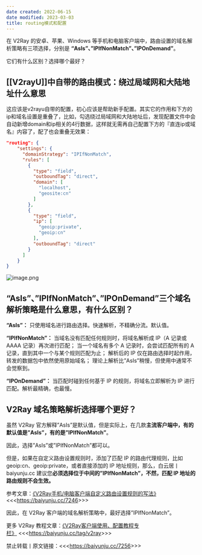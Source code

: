```yaml
---
date created: 2022-06-15
date modified: 2023-03-03
title: routing模式和配置
---
```


在 V2Ray 的安卓、苹果、Windows 等手机和电脑客户端中，路由设置的域名解析策略有三项选择，分别是 **“AsIs”、”IPIfNonMatch”、”IPOnDemand”**。

它们有什么区别？选择哪个最好？

## [[V2rayU]]中自带的路由模式：绕过局域网和大陆地址什么意思

这应该是v2rayu自带的配置，初心应该是帮助新手配置。其实它的作用和下方的ip和域名设置是重叠了，比如，勾选绕过局域网和大陆地址后，发现配置文件中会自动新增domain和ip相关的4行数据，这样就无需再自己配置下方的『直连ip或域名』内容了，配了也会重叠无效果：
```json
"routing": {
    "settings": {
      "domainStrategy": "IPIfNonMatch",
      "rules": [
        {
          "type": "field",
          "outboundTag": "direct",
          "domain": [
            "localhost",
            "geosite:cn"
          ]
        },
        {
          "type": "field",
          "ip": [
            "geoip:private",
            "geoip:cn"
          ],
          "outboundTag": "direct"
        }
      ]
    }
}
```

![image.png](https://img.oldwinter.top/202303031552112.png)



## “AsIs”、”IPIfNonMatch”、”IPOnDemand”三个域名解析策略是什么意思，有什么区别？

**“AsIs”：**
只使用域名进行路由选择。快速解析，不精确分流。默认值。

**“IPIfNonMatch”：**
当域名没有匹配任何规则时，将域名解析成 IP（A 记录或 AAAA 记录）再次进行匹配；
当一个域名有多个 A 记录时，会尝试匹配所有的 A 记录，直到其中一个与某个规则匹配为止；
解析后的 IP 仅在路由选择时起作用，转发的数据包中依然使用原始域名；
理论上解析比”AsIs”稍慢，但使用中通常不会觉察到。

**“IPOnDemand”：**
当匹配时碰到任何基于 IP 的规则，将域名立即解析为 IP 进行匹配。解析最精确，也最慢。

## V2Ray 域名策略解析选择哪个更好？

虽然 V2Ray 官方解释”AsIs”是默认值，但是实际上，在几款**主流客户端中，有的默认值是”AsIs”，有的是”IPIfNonMatch”**。

因此，选择”AsIs”或”IPIfNonMatch”都可以。

但是，如果在自定义路由设置规则时，添加了匹配 IP 的路由代理规则，比如 geoip:cn、geoip:private，或者直接添加的 IP 地址规则，那么，白云居丨 baiyunju.cc 建议您**必须选择位于中间的”IPIfNonMatch”，不然，匹配 IP 地址的路由规则不会生效。**

参考文章：[《V2Ray手机/电脑客户端自定义路由设置规则的写法》](https://baiyunju.cc/7246)　<<<<https://baiyunju.cc/7246>>>>

因此，在 V2Ray 客户端的域名解析策略中，最好选择”IPIfNonMatch”。

更多 V2Ray 教程文章：[《V2Ray客户端使用、配置教程专栏》](https://baiyunju.cc/tag/v2ray) <<<<https://baiyunju.cc/tag/v2ray>>>>

禁止转载丨原文链接：<<<<https://baiyunju.cc/7256>>>>
